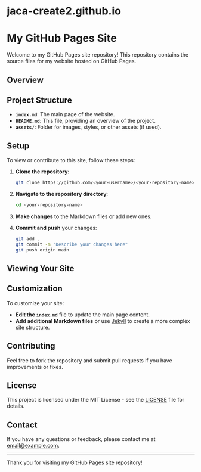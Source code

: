 # jaca-create2.github.io
# My GitHub Pages Site

Welcome to my GitHub Pages site repository! This repository contains the source files for my website hosted on GitHub Pages.

## Overview 

## Project Structure

- **`index.md`**: The main page of the website.
- **`README.md`**: This file, providing an overview of the project.
- **`assets/`**: Folder for images, styles, or other assets (if used).

## Setup

To view or contribute to this site, follow these steps:

1. **Clone the repository**:

    ```bash
    git clone https://github.com/<your-username>/<your-repository-name>.git
    ```

2. **Navigate to the repository directory**:

    ```bash
    cd <your-repository-name>
    ```

3. **Make changes** to the Markdown files or add new ones.

4. **Commit and push** your changes:

    ```bash
    git add .
    git commit -m "Describe your changes here"
    git push origin main
    ```

## Viewing Your Site

## Customization

To customize your site:

- **Edit the `index.md`** file to update the main page content.
- **Add additional Markdown files** or use [Jekyll](https://jekyllrb.com/) to create a more complex site structure.

## Contributing

Feel free to fork the repository and submit pull requests if you have improvements or fixes.

## License

This project is licensed under the MIT License - see the [LICENSE](LICENSE) file for details.

## Contact

If you have any questions or feedback, please contact me at [email@example.com](mailto:email@example.com).

---

Thank you for visiting my GitHub Pages site repository!
